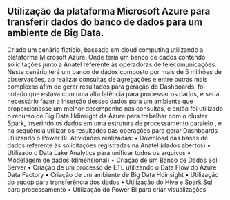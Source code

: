 ##  Utilização da plataforma Microsoft Azure para transferir dados do banco de dados para um ambiente de Big Data.   
Criado um cenário fictício, baseado em cloud computing utilizando a plataforma Microsoft Azure. Onde teria um banco de dados contendo solicitações junto a Anatel referente às operadoras de telecomunicações. Neste cenário terá um banco de dados composto por mais de 5 milhões de observações, ao realizar consultas de agregações e entre outras mais complexas afim de gerar resultados para geração de Dashboards, foi notado que estava com uma alta latência para processar os dados, e seria necessário fazer a inserção desses dados para um ambiente que proporcionasse um melhor desempenho nas consultas, e então foi utilizado o recurso de Big Data Hdinsight da Azure para trabalhar com o cluster Spark, inserindo os dados em uma estrutura de processamento paralelo , e na sequência utilizar os resultados das operações para gerar Dashboards utilizando o Power Bi.
Atividades realizadas:
•	Download das bases de dados referente às solicitações registradas na Anatel (dados abertos)
•	Utilizado o Data Lake Analytics para unificar todos os arquivos
•	Modelagem de dados (dimensional)
•	Criação de um Banco de Dados Sql Server
•	Criação de um processo de ETL utilizando o Data Flow do Azure Data Factory
•	Criação de um ambiente de Big Data Hdinsight
•	Utilização do sqoop para transferência dos dados
•	Utilização do Hive e Spark Sql para processamento
•	Utilização do Power Bi para criar visualizações
